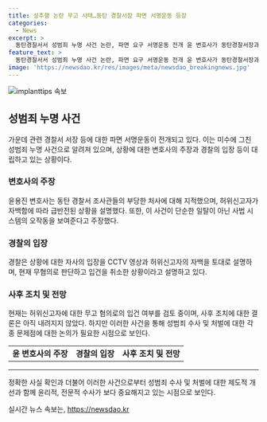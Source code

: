 ```yaml
---
title: 성추행 논란 무고 사태…동탄 경찰서장 파면 서명운동 등장
categories:
  - News
excerpt: >
  동탄경찰서서 성범죄 누명 사건 논란, 파면 요구 서명운동 전개 윤 변호사가 동탄경찰서장과 여성청소년수사팀장 파면 요구 서명운동 요청서를 제출했다. 그는 경찰의 부당한 처사로 남성이 성범죄자로 몰려 미수에 그쳤다고 주장했다. A씨의 허위신고로 무혐의 판단을 받았으며, 경찰은 허위신고에 대한 조치를 검토 중이다.
feature_text: >
  동탄경찰서서 성범죄 누명 사건 논란, 파면 요구 서명운동 전개 윤 변호사가 동탄경찰서장과 여성청소년수사팀장 파면 요구 서명운동 요청서를 제출했다. 그는 경찰의 부당한 처사로 남성이 성범죄자로 몰려 미수에 그쳤다고 주장했다. A씨의 허위신고로 무혐의 판단을 받았으며, 경찰은 허위신고에 대한 조치를 검토 중이다.
image: 'https://newsdao.kr/res/images/meta/newsdao_breakingnews.jpg'
---
```


<p><img src="https://newsdao.kr/res/images/meta/newsdao_breakingnews.jpg" alt="implanttips 속보" /></p>

<h2 data-ke-size="size26">성범죄 누명 사건</h2>

<p data-ke-size="size16">가운데 관련 경찰서 서장 등에 대한 파면 서명운동이 전개되고 있다. 이는 미수에 그친 성범죄 누명 사건으로 알려져 있으며, 상황에 대한 변호사의 주장과 경찰의 입장 등이 대립하고 있는 상황이다.</p>

<h3>변호사의 주장</h3>

<p data-ke-size="size16">윤용진 변호사는 동탄 경찰서 조사관들의 부당한 처사에 대해 지적했으며, 허위신고자가 자백함에 따라 급반전된 상황을 설명했다. 또한, 이 사건이 단순한 일탈이 아닌 사법 시스템의 오작동을 보여준다고 주장했다.</p>

<h3>경찰의 입장</h3>

<p data-ke-size="size16">경찰은 상황에 대한 자사의 입장을 CCTV 영상과 허위신고자의 자백을 토대로 설명하며, 현재 무혐의로 판단하고 입건을 취소한 상황이라고 설명하고 있다.</p>

<h3>사후 조치 및 전망</h3>

<p data-ke-size="size16">현재는 허위신고자에 대한 무고 혐의로의 입건 여부를 검토 중이며, 사후 조치에 대한 결론은 아직 내려지지 않았다. 하지만 이러한 사건을 통해 성범죄 수사 및 처벌에 대한 각종 문제점에 대한 논의가 필요한 시점으로 보인다.</p>

<table>
    <tr>
        <td style="text-align: center; height: 17px;"><b>윤 변호사의 주장</b></td>
        <td style="text-align: center; height: 17px;"><b>경찰의 입장</b></td>
        <td style="text-align: center; height: 17px;"><b>사후 조치 및 전망</b></td>
    </tr>
</table>

<hr>

<p data-ke-size="size16">정확한 사실 확인과 더불어 이러한 사건으로부터 성범죄 수사 및 처벌에 대한 제도적 개선과 함께 윤리적, 전문적 수사가 보다 중요해지고 있는 시점으로 보인다.</p>
실시간 뉴스 속보는, <a href="https://newsdao.kr" rel="dofollow">https://newsdao.kr</a>


